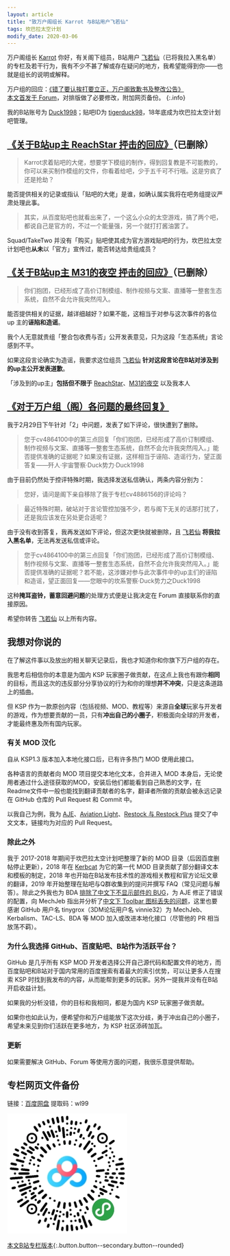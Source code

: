 ```yaml
---
layout: article
title: "致万户阁组长 Karrot 与B站用户飞若仙"
tags: 坎巴拉太空计划
modify_date: 2020-03-06
---
```

万户阁组长 [Karrot](https://forum.kerbalspaceprogram.com/index.php?/profile/199966-karrot/) 你好，有关阁下组员，B站用户 [飞若仙](https://space.bilibili.com/91654999)（已将我拉入黑名单）的专栏及若干行为，我有不少不甚了解或存在疑问的地方，我希望能得到你——也就是组长的说明或解释。
<!--more-->

万户组的回应：[《错了要认挨打要立正，万户阁致歉书及整改公告》](https://www.bilibili.com/read/cv4923521)  
[本文首发于 Forum](https://forum.kerbalspaceprogram.com/index.php?/topic/192009-duck/&do=findComment&comment=3749379)，对排版做了必要修改，附加网页备份。
{:.info}

我的B站账号为 [Duck1998](https://space.bilibili.com/5245625)；贴吧ID为 [tigerduck98](http://tieba.baidu.com/home/main?un=tigerduck98)，18年底成为坎巴拉太空计划吧管理。

## [《关于B站up主 ReachStar 抨击的回应》](https://www.bilibili.com/read/cv4859726)（已删除）
> Karrot求着贴吧的大佬，想要学下模组的制作，得到回复教是不可能教的，你可以来买制作模组的文件，你看着给吧，少于五千可不行哦。这是穷疯了还是抢劫？

能否提供相关的记录或指认「贴吧的大佬」是谁，如确认属实我将在吧务组提议严肃处理此事。

> 其实，从百度贴吧也就看出来了，一个这么小众的太空游戏，搞了两个吧，都说自己是官方的，不过一个能量强，另一个就打打酱油罢了。

Squad/TakeTwo 并没有「购买」贴吧使其成为官方游戏贴吧的行为，坎巴拉太空计划吧也**从未**以「官方」宣传过，能否转达给贵组成员？

## [《关于B站up主 M31的夜空 抨击的回应》](https://www.bilibili.com/read/cv4864100)（已删除）
> 你们抱团，已经形成了高价订制模组、制作视频与文案、直播等一整套生态系统，自然不会允许我突然闯入。

能否提供相关的证据，越详细越好？如果不能，这相当于对参与这次事件的各位 up 主的**诬陷和造谣**。

我个人无意就贵组「整合包收费与否」公开发表意见，只为这段「生态系统」言论感到不平。

如果这段言论确实为造谣，我要求这位组员 [飞若仙](https://space.bilibili.com/91654999) **针对这段言论在B站对涉及到的up主公开发表道歉**。

「涉及到的up主」**包括但不限于** [ReachStar](https://space.bilibili.com/12973629)、[M31的夜空](https://space.bilibili.com/2996571) 以及我本人

## [《对于万户组（阁）各问题的最终回复》](https://www.bilibili.com/read/cv4886156)
我于2月29日下午针对「2」中问题，发表了如下评论，很快遭到了删除。
> 您于cv4864100中的第三点回复「你们抱团，已经形成了高价订制模组、制作视频与文案、直播等一整套生态系统，自然不会允许我突然闯入。」能否提供准确的证据呢？如果没有证据，这样相当于诬陷、造谣行为，望正面答复——歼人·宇宙警察·Duck势力·Duck1998

由于目前仍然处于控评特殊时期，我选择发送私信确认，两条内容分别为：

> 您好，请问是阁下亲自移除了我于专栏cv4886156的评论吗？

> 最近特殊时期，破站对于言论管控加强不少，若与阁下无关的话那打扰了，还是我应该发在另处更合适呢？

由于没有收到答复，我再发送如下评论，但这次更快就被删除，且 [飞若仙](https://space.bilibili.com/91654999) **将我拉入黑名单**，无法再发送私信或评论。

> 您于cv4864100中的第三点回复「你们抱团，已经形成了高价订制模组、制作视频与文案、直播等一整套生态系统，自然不会允许我突然闯入。」能否提供准确的证据呢？若不能，这涉嫌对参与此次事件中的up主们的诬陷和造谣，望正面回复——您眼中的坎系警察·Duck势力之Duck1998

这种**掩耳盗铃，蓄意回避问题**的处理方式便是让我决定在 Forum 直接联系你的直接原因。

希望你转告 [飞若仙](https://space.bilibili.com/91654999) 以上所有内容。

## 我想对你说的
在了解这件事以及放出的相关聊天记录后，我也才知道你和你旗下万户组的存在。

我思考后相信你的本意是为国内 KSP 玩家圈子做贡献，在这点上我也有跟你**相同**的目标，而且这次的违反部分分享协议的行为和你的理想**并不冲突**，只是这条道路上的插曲。

但 KSP 作为一款原创内容（包括视频、MOD、教程等）来源自**全球**玩家与开发者的游戏，作为想要贡献的一员，只有**冲出自己的小圈子**，积极面向全球的开发者，才能最终惠及所有国内玩家。

### 有关 MOD 汉化
自从 KSP1.3 版本加入本地化接口后，已有许多热门 MOD 使用此接口。

各种语言的贡献者向 MOD 项目提交本地化文本，合并进入 MOD 本身后，无论使用者通过什么途径获取的MOD，安装后他们都能看到自己熟悉的文字，在Readme文件中一般也能找到翻译贡献者的名字，翻译者所做的贡献会被永远记录在 GitHub 仓库的 Pull Request 和 Commit 中。

以我自己为例，我为 [AJE](https://github.com/KSP-RO/AJE/pull/14)、[Aviation Light](https://github.com/MOARdV/AviationLights/pull/18)、[Restock 与 Restock Plus](https://github.com/PorktoberRevolution/ReStocked/pull/681) 提交了中文文本，链接均为对应的 Pull Request。

### 除此之外
我于 2017-2018 年期间于坎巴拉太空计划吧整理了新的 MOD 目录（后因百度删帖停止更新），2018 年在 [Kerbcat](https://www.kerbcat.com/) 为它的第一代 MOD 目录贡献了部分翻译文本和模板的制定，2018 年也开始在B站发布技术性的游戏相关教程和官方论坛文章的翻译，2019 年开始整理在贴吧与Q群收集到的提问并撰写 FAQ（常见问题与解答）。除此之外我也为 BDA [排除了中文下不显示部件的 BUG](https://github.com/PapaJoesSoup/BDArmory/pull/585)，为 AJE 修正了错误的配置，向 MechJeb 指出并分析了[中文下 Toolbar 图标丢失的问题](https://github.com/MuMech/MechJeb2/issues/1240)，这里也要感谢 GitHub 用户名 tinygrox（3DM论坛用户名 vinnie32）为 MechJeb、Kerbalism、TAC-LS、BDA 等 MOD 加入或改进本地化接口（尽管他的 PR 相当放荡不羁）。

### 为什么我选择 GitHub、百度贴吧、B站作为活跃平台？
GitHub 是几乎所有 KSP MOD 开发者选择公开自己源代码和配置文件的地方，而百度贴吧和B站对于国内常用的百度搜索有着最大的索引优势，可以让更多人在搜索 KSP 时找到我发布的内容，从而能帮到更多的玩家。另外一提我并没有在B站开启收益计划。

如果我的分析没错，你的目标和我相同，都是为国内 KSP 玩家圈子做贡献。

如果你也如此认为，便希望你和万户组能放下这次分歧，勇于冲出自己的小圈子，希望未来见到你们活跃在更多地方，为 KSP 社区添砖加瓦。

### 更新
如果需要解决 GitHub、Forum 等使用方面的问题，我很乐意提供帮助。

## 专栏网页文件备份
链接：[百度网盘](https://pan.baidu.com/s/17Bd8RVRf4N6XdvaWVUqiXw) 提取码：wl99

![image](/images/reply-to-karrot-01.webp)

[本文B站专栏版本](https://www.bilibili.com/read/cv4896569){:.button.button--secondary.button--rounded}
